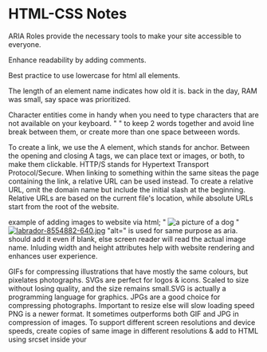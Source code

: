 # HTML-CSS Notes

ARIA Roles provide the necessary tools to make your site accessible to everyone.

Enhance readability by adding comments.

Best practice to use lowercase for html all elements.

The length of an element name indicates how old it is. back in the day, RAM was small, say space was prioritized.

Character entities come in handy when you need to type characters that are not available on your keyboard.
"&nbsp;" to keep 2 words together and avoid line break between them, or create more than one space betweeen words.

To create a link, we use the A element, which stands for anchor. Between the opening and closing A tags, we can place text or images, or both, to make them clickable.
HTTP/S stands for Hypertext Transport Protocol/Secure.
When linking to something within the same siteas the page containing the link, a relative URL can be used instead.
To create a relative URL, omit the domain name but include the initial slash at the beginning.
Relative URLs are based on the current file's location, while absolute URLs start from the root of the website.

example of adding images to website via html; 
" <img src="https://i.postimg.cc/j5hn1Th0/labrador-8554882-640.jpg" alt="a picture of a dog" width="" height=""> "
[![labrador-8554882-640.jpg](https://i.postimg.cc/j5hn1Th0/labrador-8554882-640.jpg)](https://postimg.cc/34dwyP6n)
"alt=" is used for same purpose as aria. should add it even if blank, else screen reader will read the actual image name.
Inluding width and height attributes help with website rendering and enhances user experience.

GIFs for compressing illustrations that have mostly the same colours, but pixelates photographs.
SVGs are perfect for logos & icons. Scaled to size without losing quality, and the size remains small.SVG is actually a programming language for graphics.
JPGs are a good choice for compressing photographs. Important to resize else will slow loading speed
PNG is a newer format. It sometimes outperforms both GIF and JPG in compression of images.
To support different screen resolutions and device speeds, create copies of same image in different resolutions & add to HTML using srcset inside your <img>
